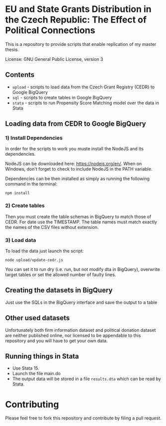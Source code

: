# EU and State Grants Distribution in the Czech Republic: The Effect of Political Connections

This is a repository to provide scripts that enable replication of my master thesis.

License: GNU General Public License, version 3

## Contents
 - `upload` - scripts to load data from the Czech Grant Registry (CEDR) to Google BigQuery
 - `sql` - scripts to create tables in Google BigQuery
 - `stata` - scripts to run Propensity Score Matching model over the data in Stata 

## Loading data from CEDR to Google BigQuery

### 1) Install Dependencies

In order for the scripts to work you muste install the NodeJS and its dependencies.

NodeJS can be downloaded here: https://nodejs.org/en/. When on Windows, don't forget to check to include NodeJS in the PATH variable.

Dependencies can be then installed as simply as running the following command in the terminal:
```
npm install
```

### 2) Create tables

Then you must create the table schemas in BigQuery to match those of CEDR. For date use the TIMESTAMP. The table names must match exactly the names of the CSV files without extension.

### 3) Load data

To load the data just launch the script:
```
node upload/update-cedr.js
```

You can set it to run dry (i.e. run, but not modify dta in BigQuery), overwrite target tables or set the allowed number of faulty lines.

## Creating the datasets in BigQuery

Just use the SQLs in the BigQuery interface and save the output to a table

## Other used datasets

Unfortunately both firm information dataset and political donation dataset are neither published online, nor licensed to be appendable to this repository and you will have to get your own data.

## Running things in Stata

- Use Stata 15. 
- Launch the file main.do
- The output data will be stored in a file `results.dta` which can be read by Stata.

# Contributing

Please feel free to fork this repository and contribute by filing a pull request.
